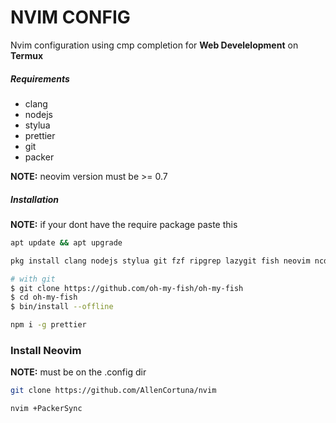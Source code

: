 # NVIM CONFIG
Nvim configuration using cmp completion for **Web Develelopment** on **Termux**

##### Requirements
- clang
- nodejs
- stylua
- prettier
- git
- packer

**NOTE:** neovim version must be >= 0.7 

##### Installation
**NOTE:** if your dont have the require package paste this
```sh
apt update && apt upgrade
```
```sh 
pkg install clang nodejs stylua git fzf ripgrep lazygit fish neovim ncdu gh 
```
```sh
# with git
$ git clone https://github.com/oh-my-fish/oh-my-fish
$ cd oh-my-fish
$ bin/install --offline
```
```sh 
npm i -g prettier
```

### Install Neovim
**NOTE:** must be on the .config dir
```sh 
git clone https://github.com/AllenCortuna/nvim
```
```sh 
nvim +PackerSync
```

